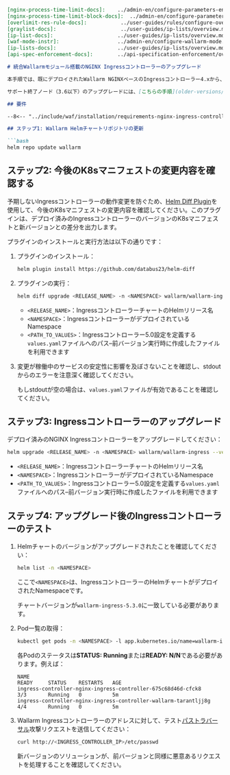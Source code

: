 ```markdown
[nginx-process-time-limit-docs]:    ../admin-en/configure-parameters-en.md#wallarm_process_time_limit
[nginx-process-time-limit-block-docs]:  ../admin-en/configure-parameters-en.md#wallarm_process_time_limit_block
[overlimit-res-rule-docs]:           ../user-guides/rules/configure-overlimit-res-detection.md
[graylist-docs]:                     ../user-guides/ip-lists/overview.md
[ip-list-docs]:                     ../user-guides/ip-lists/overview.md
[waf-mode-instr]:                   ../admin-en/configure-wallarm-mode.md
[ip-lists-docs]:                    ../user-guides/ip-lists/overview.md
[api-spec-enforcement-docs]:        ../api-specification-enforcement/overview.md

# 統合Wallarmモジュール搭載のNGINX Ingressコントローラーのアップグレード

本手順では、既にデプロイされたWallarm NGINXベースのIngressコントローラー4.xから、Wallarmノード5.0搭載の新バージョンへのアップグレード手順を説明します。

サポート終了ノード（3.6以下）のアップグレードには、[こちらの手順](older-versions/ingress-controller.md)をご利用ください。

## 要件

--8<-- "../include/waf/installation/requirements-nginx-ingress-controller-latest.md"

## ステップ1: Wallarm Helmチャートリポジトリの更新

```bash
helm repo update wallarm
```

## ステップ2: 今後のK8sマニフェストの変更内容を確認する

予期しないIngressコントローラーの動作変更を防ぐため、[Helm Diff Plugin](https://github.com/databus23/helm-diff)を使用して、今後のK8sマニフェストの変更内容を確認してください。このプラグインは、デプロイ済みのIngressコントローラーのバージョンのK8sマニフェストと新バージョンとの差分を出力します。

プラグインのインストールと実行方法は以下の通りです：

1. プラグインのインストール：

    ```bash
    helm plugin install https://github.com/databus23/helm-diff
    ```
2. プラグインの実行：

    ```bash
    helm diff upgrade <RELEASE_NAME> -n <NAMESPACE> wallarm/wallarm-ingress --version 5.3.0 -f <PATH_TO_VALUES>
    ```

    * `<RELEASE_NAME>`：IngressコントローラーチャートのHelmリリース名
    * `<NAMESPACE>`：IngressコントローラーがデプロイされているNamespace
    * `<PATH_TO_VALUES>`：Ingressコントローラー5.0設定を定義する`values.yaml`ファイルへのパス–前バージョン実行時に作成したファイルを利用できます
3. 変更が稼働中のサービスの安定性に影響を及ぼさないことを確認し、stdoutからのエラーを注意深く確認してください。

    もしstdoutが空の場合は、`values.yaml`ファイルが有効であることを確認してください。

## ステップ3: Ingressコントローラーのアップグレード

デプロイ済みのNGINX Ingressコントローラーをアップグレードしてください：

``` bash
helm upgrade <RELEASE_NAME> -n <NAMESPACE> wallarm/wallarm-ingress --version 5.3.0 -f <PATH_TO_VALUES>
```

* `<RELEASE_NAME>`：IngressコントローラーチャートのHelmリリース名
* `<NAMESPACE>`：IngressコントローラーがデプロイされているNamespace
* `<PATH_TO_VALUES>`：Ingressコントローラー5.0設定を定義する`values.yaml`ファイルへのパス–前バージョン実行時に作成したファイルを利用できます

## ステップ4: アップグレード後のIngressコントローラーのテスト

1. Helmチャートのバージョンがアップグレードされたことを確認してください：

    ```bash
    helm list -n <NAMESPACE>
    ```

    ここで`<NAMESPACE>`は、IngressコントローラーのHelmチャートがデプロイされたNamespaceです。

    チャートバージョンが`wallarm-ingress-5.3.0`に一致している必要があります。
2. Pod一覧の取得：

    ``` bash
    kubectl get pods -n <NAMESPACE> -l app.kubernetes.io/name=wallarm-ingress
    ```

    各Podのステータスは**STATUS: Running**または**READY: N/N**である必要があります。例えば：

    ```
    NAME                                                              READY     STATUS    RESTARTS   AGE
    ingress-controller-nginx-ingress-controller-675c68d46d-cfck8      3/3       Running   0          5m
    ingress-controller-nginx-ingress-controller-wallarm-tarantljj8g   4/4       Running   0          5m
    ```
3. Wallarm Ingressコントローラーのアドレスに対して、テスト[パストラバーサル](../attacks-vulns-list.md#path-traversal)攻撃リクエストを送信してください：

    ```bash
    curl http://<INGRESS_CONTROLLER_IP>/etc/passwd
    ```

    新バージョンのソリューションが、前バージョンと同様に悪意あるリクエストを処理することを確認してください。
```